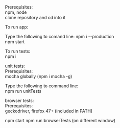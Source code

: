 Prerequisites:    
npm, node    
clone repository and cd into it

To run app:

Type the following to comand line:
npm i --production    
npm start

To run tests:    
npm i    

unit tests:    
Prerequisites:    
mocha globally (npm i mocha -g)    

Type the following to command line:    
npm run unitTests    

browser tests:    
Prerequisites:    
geckodriver, firefox 47+ (included in PATH)    

npm start
npm run browserTests (on different window)    


